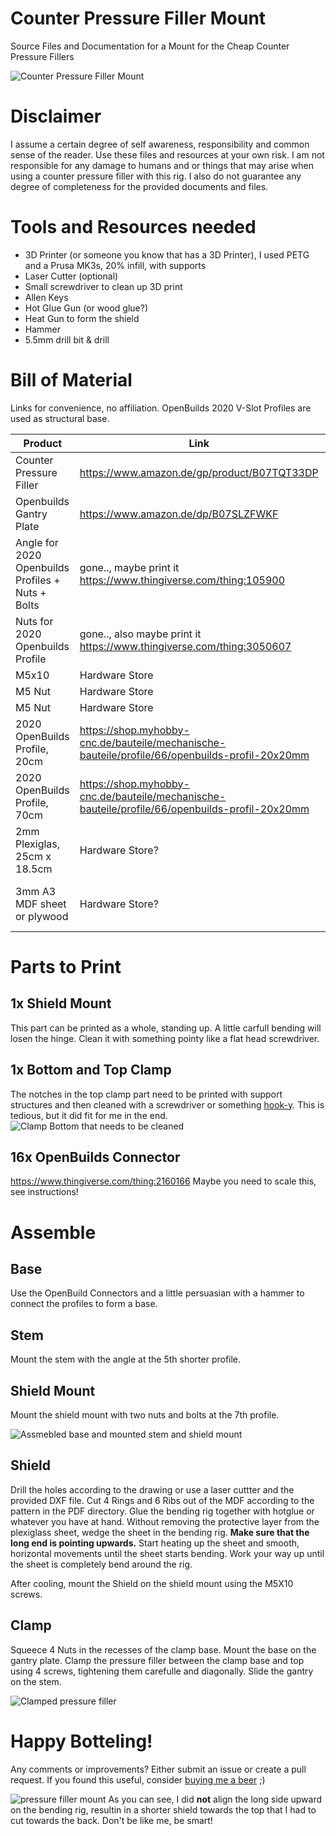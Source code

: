 # Counter Pressure Filler Mount
Source Files and Documentation for a Mount for the Cheap Counter Pressure Fillers

![Counter Pressure Filler Mount](./images/pressure_fillter_mount_cleanv1.png "Counter Pressure Filler Mount")

# Disclaimer
I assume a certain degree of self awareness, responsibility and common sense of the reader. Use these files and resources at your own risk. I am not responsible for any damage to humans and or things that may arise when using a counter pressure filler with this rig. I also do not guarantee any degree of completeness for the provided documents and files.

# Tools and Resources needed
* 3D Printer (or someone you know that has a 3D Printer), I used PETG and a Prusa MK3s, 20% infill, with supports
* Laser Cutter (optional)
* Small screwdriver to clean up 3D print
* Allen Keys
* Hot Glue Gun (or wood glue?)
* Heat Gun to form the shield
* Hammer
* 5.5mm drill bit & drill

# Bill of Material
Links for convenience, no affiliation. OpenBuilds 2020 V-Slot Profiles are used as structural base.


| Product | Link | Amount |
| --- | --- | --- |
| Counter Pressure Filler | https://www.amazon.de/gp/product/B07TQT33DP | 1 |
| Openbuilds Gantry Plate | https://www.amazon.de/dp/B07SLZFWKF | 1 |
| Angle for 2020 Openbuilds Profiles + Nuts + Bolts | gone.., maybe print it https://www.thingiverse.com/thing:105900 | 1 |
| Nuts for 2020 Openbuilds Profile | gone.., also maybe print it https://www.thingiverse.com/thing:3050607 | 2 |
| M5x10 | Hardware Store | 4 |
| M5 Nut | Hardware Store | 6 |
| M5 Nut | Hardware Store | 6 |
| 2020 OpenBuilds Profile, 20cm | https://shop.myhobby-cnc.de/bauteile/mechanische-bauteile/profile/66/openbuilds-profil-20x20mm | 9 |
| 2020 OpenBuilds Profile, 70cm | https://shop.myhobby-cnc.de/bauteile/mechanische-bauteile/profile/66/openbuilds-profil-20x20mm | 1 |
| 2mm Plexiglas, 25cm x 18.5cm | Hardware Store? | 1 |
| 3mm A3 MDF sheet or plywood | Hardware Store? | 1, maybe 2 to be sure |

# Parts to Print

## 1x Shield Mount
This part can be printed as a whole, standing up. A little carfull bending will losen the hinge. Clean it with something pointy like a flat head screwdriver.

## 1x Bottom and Top Clamp
The notches in the top clamp part need to be printed with support structures and then cleaned with a screwdriver or something [hook-y](https://www.amazon.de/dp/B07JP662XM). This is tedious, but it did fit for me in the end.
![Clamp Bottom that needs to be cleaned](./images/clamp-render.png "Clamp Bottom that needs to be cleaned")

## 16x OpenBuilds Connector
https://www.thingiverse.com/thing:2160166
Maybe you need to scale this, see instructions!


# Assemble

## Base
Use the OpenBuild Connectors and a little persuasian with a hammer to connect the profiles to form a base.

## Stem
Mount the stem with the angle at the 5th shorter profile.

## Shield Mount
Mount the shield mount with two nuts and bolts at the 7th profile.

![Assmebled base and mounted stem and shield mount](./images/base_mount.jpg "Assmebled base and mounted stem and shield mount")

## Shield
Drill the holes according to the drawing or use a laser cuttter and the provided DXF file.
Cut 4 Rings and 6 Ribs out of the MDF according to the pattern in the PDF directory. 
Glue the bending rig together with hotglue or whatever you have at hand.
Without removing the protective layer from the plexiglass sheet, wedge the sheet in the bending rig.
**Make sure that the long end is pointing upwards.**
Start heating up the sheet and smooth, horizontal movements until the sheet starts bending. Work your way up until the sheet is completely bend around the rig.

After cooling, mount the Shield on the shield mount using the M5X10 screws.

## Clamp
Squeece 4 Nuts in the recesses of the clamp base. Mount the base on the gantry plate.
Clamp the pressure filler between the clamp base and top using 4 screws, tightening them carefulle and diagonally.
Slide the gantry on the stem.

![Clamped pressure filler](./images/clamp.jpg "Clamped pressure filler")


# Happy Botteling!
Any comments or improvements? Either submit an issue or create a pull request. If you found this useful, consider [buying me a beer](https://paypal.me/felixkosmalla) ;) 

![ pressure filler mount](./images/full.jpg "pressure filler mount")
As you can see, I did **not** align the long side upward on the bending rig, resultin in a shorter shield towards the top that I had to cut towards the back. Don't be like me, be smart!

